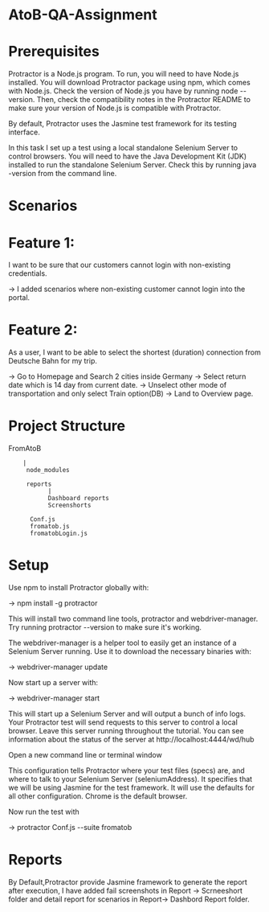 # AtoB-QA-Assignment

# Prerequisites

Protractor is a Node.js program. To run, you will need to have Node.js installed. You will download Protractor package using npm, which comes with Node.js. Check the version of Node.js you have by running node --version. Then, check the compatibility notes in the Protractor README to make sure your version of Node.js is compatible with Protractor.

By default, Protractor uses the Jasmine test framework for its testing interface.

In this task I set up a test using a local standalone Selenium Server to control browsers. You will need to have the Java Development Kit (JDK) installed to run the standalone Selenium Server. Check this by running java -version from the command line.

# Scenarios

# Feature 1: 

I want to be sure that our customers cannot login with non-existing
credentials.

-> I added scenarios where non-existing customer cannot login into the portal.

# Feature 2: 

As a user, I want to be able to select the shortest (duration) connection from Deutsche
Bahn for my trip.

-> Go to Homepage and Search 2 cities inside Germany
-> Select return date which is 14 day from current date.
-> Unselect other mode of transportation and only select Train option(DB)
-> Land to Overview page.

# Project Structure


FromAtoB

        |  
         node_modules
         
         reports
               |
               Dashboard reports
               Screenshorts
               
          Conf.js
          fromatob.js
          fromatobLogin.js
               
# Setup

Use npm to install Protractor globally with:

-> npm install -g protractor

This will install two command line tools, protractor and webdriver-manager. Try running protractor --version to make sure it's working.

The webdriver-manager is a helper tool to easily get an instance of a Selenium Server running. Use it to download the necessary binaries with:

-> webdriver-manager update

Now start up a server with:

-> webdriver-manager start

This will start up a Selenium Server and will output a bunch of info logs. Your Protractor test will send requests to this server to control a local browser. Leave this server running throughout the tutorial. You can see information about the status of the server at http://localhost:4444/wd/hub

Open a new command line or terminal window

This configuration tells Protractor where your test files (specs) are, and where to talk to your Selenium Server (seleniumAddress). It specifies that we will be using Jasmine for the test framework. It will use the defaults for all other configuration. Chrome is the default browser.

Now run the test with

-> protractor Conf.js --suite fromatob

# Reports

By Default,Protractor provide Jasmine framework to generate the report after execution, I have added fail screenshots in Report 
-> Scrneeshort folder and detail report for scenarios in Report-> Dashbord Report folder.
